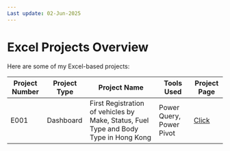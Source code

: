 ```yaml
---
Last update: 02-Jun-2025
---
```


# Excel Projects Overview

Here are some of my Excel-based projects:

| Project Number | Project Type | Project Name | Tools Used | Project Page |
|----------------|--------------|--------------|------------|------------------|
| E001 | Dashboard | First Registration of vehicles by Make, Status, Fuel Type and Body Type in Hong Kong | Power Query, Power Pivot | [Click](E001.md) |
